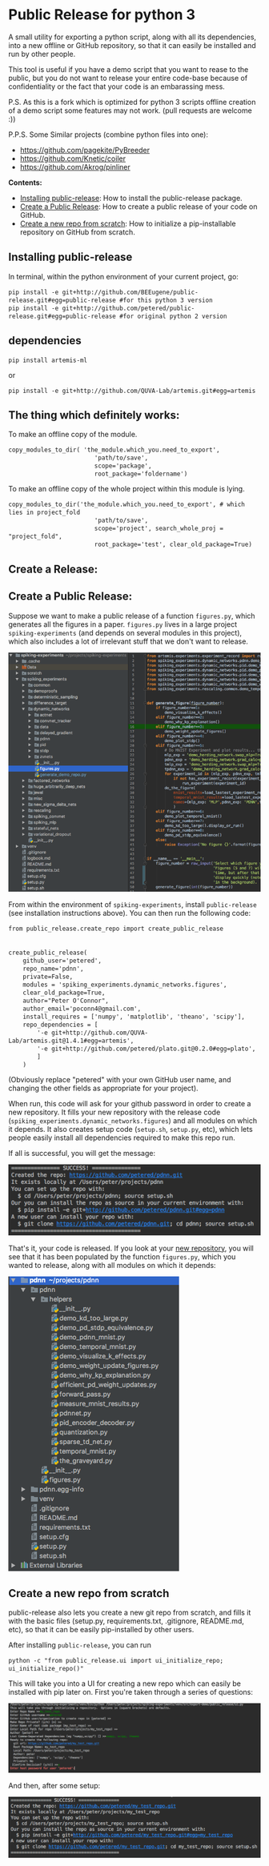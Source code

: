 # Public Release for python 3
A small utility for exporting a python script, along with all its dependencies, into a new offline or GitHub repository, so that it can easily be installed and run by other people.

This tool is useful if you have a demo script that you want to rease to the public, but you do not want to release your entire code-base because of confidentiality or the fact that your code is an embarassing mess.

P.S. As this is a fork which is optimized for python 3 scripts offline creation of a demo script some features may not work. (pull requests are welcome :))

P.P.S. Some Similar projects (combine python files into one):

- https://github.com/pagekite/PyBreeder
- https://github.com/Knetic/coiler
- https://github.com/Akrog/pinliner

**Contents:**

- [Installing public-release](#installing-public-release): How to install the public-release package.
- [Create a Public Release](#create-a-public-release): How to create a public release of your code on GitHub.
- [Create a new repo from scratch](#create-a-new-repo-from-scratch): How to initialize a pip-installable repository on GitHub from scratch.

## Installing public-release

In terminal, within the python environment of your current project, go:
```
pip install -e git+http://github.com/BEEugene/public-release.git#egg=public-release #for this python 3 version
pip install -e git+http://github.com/petered/public-release.git#egg=public-release #for original python 2 version
```
## dependencies
```
pip install artemis-ml 
```
or
```
pip install -e git+http://github.com/QUVA-Lab/artemis.git#egg=artemis 
```


## The thing which definitely works:

To make an offline copy of the module.
```
copy_modules_to_dir( 'the_module.which_you.need_to_export',
                        'path/to/save',
                        scope='package',
                        root_package='foldername')
```
To make an offline copy of the whole project within this module is lying.
```
copy_modules_to_dir('the_module.which_you.need_to_export', # which lies in project_fold
                        'path/to/save',
                        scope='project', search_whole_proj = "project_fold",
                        root_package='test', clear_old_package=True)
```
## Create a Release:

## Create a Public Release:

Suppose we want to make a public release of a function `figures.py`, which generates all the figures in a paper.  `figures.py` lives in a large project `spiking-experiments` (and depends on several modules in this project), which also includes a lot of irrelevant stuff that we don't want to release.

![](https://github.com/petered/data/blob/master/images/Screen%20Shot%202017-06-15%20at%203.35.48%20PM.png)

From within the environment of `spiking-experiments`, install `public-release` (see installation instructions above).  You can then run the following code:

```
from public_release.create_repo import create_public_release


create_public_release(
    github_user='petered',
    repo_name='pdnn',
    private=False,
    modules = 'spiking_experiments.dynamic_networks.figures',
    clear_old_package=True,
    author="Peter O'Connor",
    author_email='poconn4@gmail.com',
    install_requires = ['numpy', 'matplotlib', 'theano', 'scipy'],
    repo_dependencies = [
        '-e git+http://github.com/QUVA-Lab/artemis.git@1.4.1#egg=artemis',
        '-e git+http://github.com/petered/plato.git@0.2.0#egg=plato',
        ]
    )
```
(Obviously replace "petered" with your own GitHub user name, and changing the other fields as appropriate for your project).

When run, this code will ask for your github password in order to create a new repository.  It fills your new repository with the release code (`spiking_experiments.dynamic_networks.figures`) and all modules on which it depends.  It also creates setup code (`setup.sh`, `setup.py`, etc), which lets people easily install all dependencies required to make this repo run.

If all is successful, you will get the message:

![](https://github.com/petered/data/blob/master/images/Screen%20Shot%202017-06-15%20at%204.33.07%20PM.png)

That's it, your code is released.  If you look at your [new repository](https://github.com/petered/pdnn), you will see that it has been populated by the function `figures.py`, which you wanted to release, along with all modules on which it depends:

![](https://github.com/petered/data/blob/master/images/Screen%20Shot%202017-06-15%20at%203.09.18%20PM.png)


## Create a new repo from scratch

public-release also lets you create a new git repo from scratch, and fills it with the basic files (setup.py, requirements.txt, .gitignore, README.md, etc), so that it can be easily pip-installed by other users.  

After installing `public-release`, you can run 

```
python -c "from public_release.ui import ui_initialize_repo; ui_initialize_repo()"
```

This will take you into a UI for creating a new repo which can easily be installed with pip later on.  First you're taken through a series of questions:

![](https://github.com/petered/data/blob/master/images/Screen%20Shot%202017-06-15%20at%203.12.58%20PM.png)

And then, after some setup:

![](https://github.com/petered/data/blob/master/images/Screen%20Shot%202017-06-15%20at%203.13.31%20PM.png)


